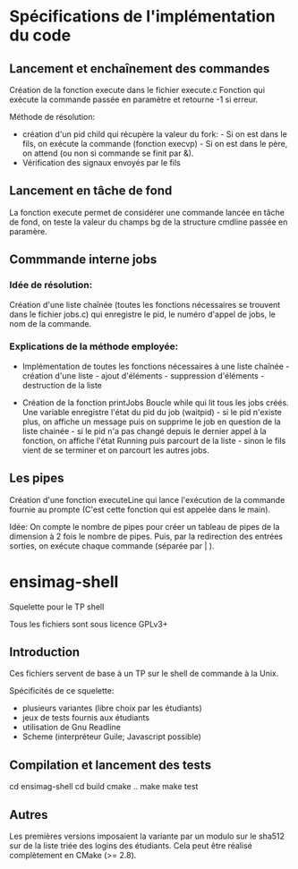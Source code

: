 # Spécifications de l'implémentation du code

## Lancement et enchaînement des commandes

Création de la fonction execute dans le fichier execute.c
Fonction qui exécute la commande passée en paramètre et retourne -1 si erreur.

Méthode de résolution:
- création d'un pid child qui récupère la valeur du fork:
        - Si on est dans le fils, on exécute la commande (fonction execvp)
        - Si on est dans le père, on attend (ou non si commande se finit par &). 
- Vérification des signaux envoyés par le fils

## Lancement en tâche de fond

La fonction execute permet de considérer une commande lancée en tâche de fond, on teste la valeur du champs bg de la structure cmdline passée en paramère. 

## Commmande interne jobs

### Idée de résolution:
Création d'une liste chaînée (toutes les fonctions nécessaires se trouvent dans le fichier jobs.c) qui enregistre le pid, le numéro d'appel de jobs, le nom de la commande.

### Explications de la méthode employée:
- Implémentation de toutes les fonctions nécessaires à une liste chaînée
        - création d'une liste
        - ajout d'éléments
        - suppression d'éléments
        - destruction de la liste
 
- Création de la fonction printJobs
Boucle while qui lit tous les jobs créés.
Une variable enregistre l'état du pid du job (waitpid)
        - si le pid n'existe plus, on affiche un message puis on supprime le job en question de la liste chainée
        - si le pid n'a pas changé depuis le dernier appel à la fonction, on affiche l'état Running puis parcourt de la liste
        - sinon le fils vient de se terminer et on parcourt les autres jobs.

## Les pipes

Création d'une fonction executeLine qui lance l'exécution de la commande fournie au prompte (C'est cette fonction qui est appelée dans le main).

Idée: 
On compte le nombre de pipes pour créer un tableau de pipes de la dimension à 2 fois le nombre de pipes. Puis, par la redirection des entrées sorties, on exécute chaque commande (séparée par | ).


ensimag-shell
=============

Squelette pour le TP shell

Tous les fichiers sont sous licence GPLv3+

Introduction
----------

Ces fichiers servent de base à un TP sur le shell de commande à la Unix.

Spécificités de ce squelette:
- plusieurs variantes (libre choix par les étudiants)
- jeux de tests fournis aux étudiants
- utilisation de Gnu Readline
- Scheme (interpréteur Guile; Javascript possible)

Compilation et lancement des tests
----------

cd ensimag-shell
cd build
cmake ..
make
make test



Autres
------

Les premières versions imposaient la variante par un modulo sur le
sha512 sur de la liste triée des logins des étudiants. Cela peut être
réalisé complètement en CMake (>= 2.8).
